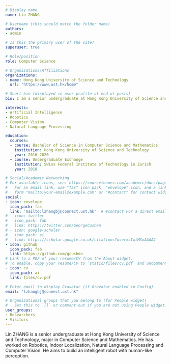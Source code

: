 ```yaml
---
# Display name
name: Lin ZHANG

# Username (this should match the folder name)
authors:
- admin

# Is this the primary user of the site?
superuser: true

# Role/position
role: Computer Science

# Organizations/Affiliations
organizations:
- name: Hong Kong University of Science and Technology
  url: "https://www.ust.hk/home"

# Short bio (displayed in user profile at end of posts)
bio: I am a senior undergraduate at Hong Kong University of Science and Technology, major in Computer Science and Mathematics. I have worked on Robotics, Natural Language Processing and Computer Vision. My final year project is about one-shot object detection, supervised by Prof. Chi-Keung Tang and Prof. Yu-Wing Tai.

interests:
- Artificial Intelligence
- Robotics
- Computer Vision
- Natural Language Processing

education:
  courses:
  - course: Bachelor of Science in Computer Science and Mathematics
    institution: Hong Kong University of Science and Technology
    year: 2016-2020
  - course: Undergraduate Exchange
    institution: Swiss Federal Institute of Technology in Zurich
    year: 2018

# Social/Academic Networking
# For available icons, see: https://sourcethemes.com/academic/docs/page-builder/#icons
#   For an email link, use "fas" icon pack, "envelope" icon, and a link in the
#   form "mailto:your-email@example.com" or "#contact" for contact widget.
social:
- icon: envelope
  icon_pack: fas
  link: 'mailto:lzhangbj@connect.ust.hk'  # #contact For a direct email link, use "mailto:test@example.org".
# - icon: twitter
#   icon_pack: fab
#   link: https://twitter.com/GeorgeCushen
# - icon: google-scholar
#   icon_pack: ai
#   link: https://scholar.google.co.uk/citations?user=sIwtMXoAAAAJ
- icon: github
  icon_pack: fab
  link: https://github.com/gcushen
# Link to a PDF of your resume/CV from the About widget.
# To enable, copy your resume/CV to `static/files/cv.pdf` and uncomment the lines below.
- icon: cv
  icon_pack: ai
  link: files/cv.pdf

# Enter email to display Gravatar (if Gravatar enabled in Config)
email: "lzhangbj@connect.ust.hk"

# Organizational groups that you belong to (for People widget)
#   Set this to `[]` or comment out if you are not using People widget.
user_groups:
- Researchers
- Visitors
---
```


Lin ZHANG is a senior undergraduate at Hong Kong University of Science and Technology, major in Computer Science and Mathematics. He has worked on Robotics, Indoor Localization, Natural Language Processing and Computer Vision. He aims to build an intelligent robot with human-like perception.
